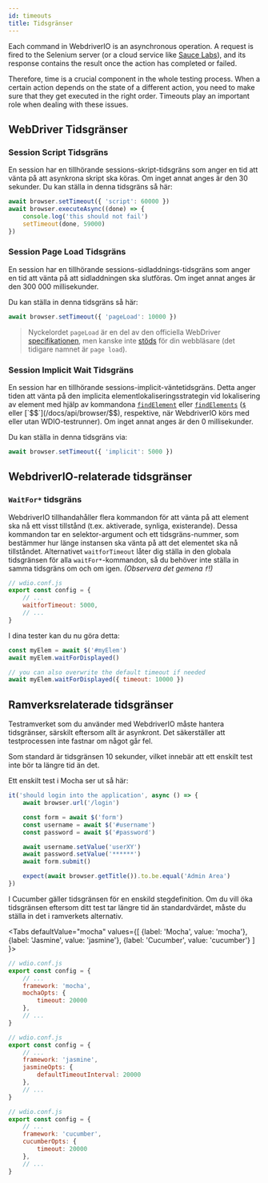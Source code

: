```yaml
---
id: timeouts
title: Tidsgränser
---
```


Each command in WebdriverIO is an asynchronous operation. A request is fired to the Selenium server (or a cloud service like [Sauce Labs](https://saucelabs.com)), and its response contains the result once the action has completed or failed.

Therefore, time is a crucial component in the whole testing process. When a certain action depends on the state of a different action, you need to make sure that they get executed in the right order. Timeouts play an important role when dealing with these issues.

<LiteYouTubeEmbed
    id="5oI37h4qxEw"
    title="Timeouts"
/>

## WebDriver Tidsgränser

### Session Script Tidsgräns

En session har en tillhörande sessions-skript-tidsgräns som anger en tid att vänta på att asynkrona skript ska köras. Om inget annat anges är den 30 sekunder. Du kan ställa in denna tidsgräns så här:

```js
await browser.setTimeout({ 'script': 60000 })
await browser.executeAsync((done) => {
    console.log('this should not fail')
    setTimeout(done, 59000)
})
```

### Session Page Load Tidsgräns

En session har en tillhörande sessions-sidladdnings-tidsgräns som anger en tid att vänta på att sidladdningen ska slutföras. Om inget annat anges är den 300 000 millisekunder.

Du kan ställa in denna tidsgräns så här:

```js
await browser.setTimeout({ 'pageLoad': 10000 })
```

> Nyckelordet `pageLoad` är en del av den officiella WebDriver [specifikationen](https://www.w3.org/TR/webdriver/#set-timeouts), men kanske inte [stöds](https://github.com/seleniumhq/selenium-google-code-issue-archive/issues/687) för din webbläsare (det tidigare namnet är `page load`).

### Session Implicit Wait Tidsgräns

En session har en tillhörande sessions-implicit-väntetidsgräns. Detta anger tiden att vänta på den implicita elementlokaliseringsstrategin vid lokalisering av element med hjälp av kommandona [`findElement`](/docs/api/webdriver#findelement) eller [`findElements`](/docs/api/webdriver#findelements) ([`$`](/docs/api/browser/$) eller [`$$`](/docs/api/browser/$$), respektive, när WebdriverIO körs med eller utan WDIO-testrunner). Om inget annat anges är den 0 millisekunder.

Du kan ställa in denna tidsgräns via:

```js
await browser.setTimeout({ 'implicit': 5000 })
```

## WebdriverIO-relaterade tidsgränser

### `WaitFor*` tidsgräns

WebdriverIO tillhandahåller flera kommandon för att vänta på att element ska nå ett visst tillstånd (t.ex. aktiverade, synliga, existerande). Dessa kommandon tar en selektor-argument och ett tidsgräns-nummer, som bestämmer hur länge instansen ska vänta på att det elementet ska nå tillståndet. Alternativet `waitforTimeout` låter dig ställa in den globala tidsgränsen för alla `waitFor*`-kommandon, så du behöver inte ställa in samma tidsgräns om och om igen. _(Observera det gemena `f`!)_

```js
// wdio.conf.js
export const config = {
    // ...
    waitforTimeout: 5000,
    // ...
}
```

I dina tester kan du nu göra detta:

```js
const myElem = await $('#myElem')
await myElem.waitForDisplayed()

// you can also overwrite the default timeout if needed
await myElem.waitForDisplayed({ timeout: 10000 })
```

## Ramverksrelaterade tidsgränser

Testramverket som du använder med WebdriverIO måste hantera tidsgränser, särskilt eftersom allt är asynkront. Det säkerställer att testprocessen inte fastnar om något går fel.

Som standard är tidsgränsen 10 sekunder, vilket innebär att ett enskilt test inte bör ta längre tid än det.

Ett enskilt test i Mocha ser ut så här:

```js
it('should login into the application', async () => {
    await browser.url('/login')

    const form = await $('form')
    const username = await $('#username')
    const password = await $('#password')

    await username.setValue('userXY')
    await password.setValue('******')
    await form.submit()

    expect(await browser.getTitle()).to.be.equal('Admin Area')
})
```

I Cucumber gäller tidsgränsen för en enskild stegdefinition. Om du vill öka tidsgränsen eftersom ditt test tar längre tid än standardvärdet, måste du ställa in det i ramverkets alternativ.

<Tabs
  defaultValue="mocha"
  values={[
    {label: 'Mocha', value: 'mocha'},
    {label: 'Jasmine', value: 'jasmine'},
    {label: 'Cucumber', value: 'cucumber'}
  ]
}>
<TabItem value="mocha">

```js
// wdio.conf.js
export const config = {
    // ...
    framework: 'mocha',
    mochaOpts: {
        timeout: 20000
    },
    // ...
}
```

</TabItem>
<TabItem value="jasmine">

```js
// wdio.conf.js
export const config = {
    // ...
    framework: 'jasmine',
    jasmineOpts: {
        defaultTimeoutInterval: 20000
    },
    // ...
}
```

</TabItem>
<TabItem value="cucumber">

```js
// wdio.conf.js
export const config = {
    // ...
    framework: 'cucumber',
    cucumberOpts: {
        timeout: 20000
    },
    // ...
}
```

</TabItem>
</Tabs>